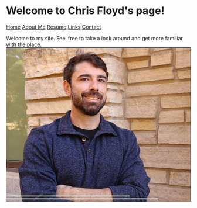 # Welcome to Chris Floyd's page!
[Home](https://github.com/chrisfloyd87/Midterm1000/blob/587cc19be7093a4b149aa515723b074a459391ed/README.md) 
[About Me](https://github.com/chrisfloyd87/Midterm1000/blob/8053671394431a9a45d3b7064e78bc26190e9778/AboutMe.md) [Resume](https://github.com/chrisfloyd87/Midterm1000/blob/c06dd06ffc744589aaf07f82e6a8eec159ec7777/Resume.md) [Links](https://github.com/chrisfloyd87/Midterm1000/blob/c06dd06ffc744589aaf07f82e6a8eec159ec7777/links.md) [Contact](https://github.com/chrisfloyd87/Midterm1000/blob/c06dd06ffc744589aaf07f82e6a8eec159ec7777/contact.md)


Welcome to my site. Feel free to take a look around and get more familiar with the place. 
![](https://raw.githubusercontent.com/chrisfloyd87/Chris-Floyd-/63ab3d53008b62f4e234a4d75bd45b0de117cebd/Screenshot%202022-03-14%20123802.png)
